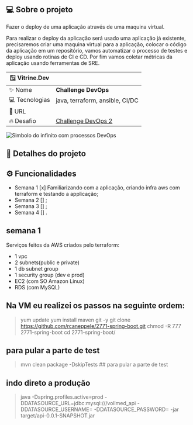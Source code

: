 ## 💻 Sobre o projeto

Fazer o deploy de uma aplicação através de uma maquina virtual.

Para realizar o deploy da aplicação será usado uma aplicação já existente, precisaremos criar uma maquina virtual para a aplicação, colocar o código da aplicação em um repositório, vamos automatizar o processo de testes e deploy usando rotinas de CI e CD. Por fim vamos coletar métricas da aplicação usando ferramentas de SRE.

| 🪟 Vitrine.Dev |     |
| -------------  | --- |
| :sparkles: Nome        | **Challenge DevOps**
| 💻 Tecnologias | java, terraform, ansible, CI/DC
| :rocket: URL         |
| :fire: Desafio     | [Challenge DevOps 2]([https://](https://www.alura.com.br/challenges/devops-2))

<!-- Inserir imagem com a #vitrinedev ao final do link -->
![Simbolo do infinito com processos DevOps](https://img.mandic.com.br/2018/06/Devops-o-que-e-DevOps-significado.png?rel=outbound#vitrinedev)

## 📃 Detalhes do projeto

## ⚙️ Funcionalidades

- Semana 1  [x] Familiarizando com a aplicação, criando infra aws com terraform e testando a applicação;
- Semana 2  [] ;
- Semana 3  [] ;
- Semana 4  [] .


## semana 1

Serviços feitos da AWS criados pelo terraform:

- 1 vpc
- 2 subnets(public e private)
- 1 db subnet group
- 1 security group (dev e prod)
- EC2 (com SO Amazon Linux)
- RDS (com MySQL)



## Na VM eu realizei os passos na seguinte ordem:

>   yum update
>   yum install maven git -y
>   git clone https://github.com/rcaneppele/2771-spring-boot.git
>   chmod -R 777 2771-spring-boot
>   cd 2771-spring-boot/
## para pular a parte de test
>   mvn clean package -DskipTests ## para pular a parte de test
## indo direto a produção 
>   java -Dspring.profiles.active=prod -DDATASOURCE_URL=jdbc:mysql://<url-db>/vollmed_api -DDATASOURCE_USERNAME=<nomedb> -DDATASOURCE_PASSWORD=<senhadb> -jar target/api-0.0.1-SNAPSHOT.jar